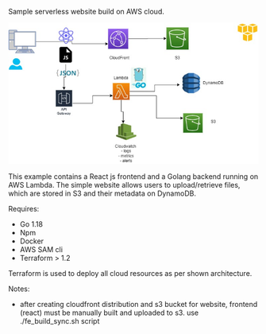 Sample serverless website build on AWS cloud.

![Alt text](docs/sampleapp.jpg?raw=true "Architecture")

This example contains a React js frontend and a Golang backend running on AWS Lambda.
The simple website allows users to upload/retrieve files, which are stored in S3 and their metadata on DynamoDB.

Requires:
- Go 1.18
- Npm
- Docker
- AWS SAM cli
- Terraform > 1.2

Terraform is used to deploy all cloud resources as per shown architecture.

Notes:
- after creating cloudfront distribution and s3 bucket for website, frontend (react) must be manually built and uploaded to s3.
    use ./fe_build_sync.sh script